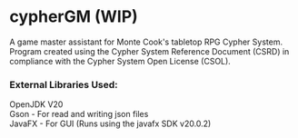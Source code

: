 # cypherGM (WIP) 
A game master assistant for Monte Cook's tabletop RPG Cypher System.
Program created using the Cypher System Reference Document (CSRD) in compliance with the Cypher System Open License (CSOL).  

### External Libraries Used:
OpenJDK V20\
Gson - For read and writing json files\
JavaFX - For GUI (Runs using the javafx SDK v20.0.2)  

